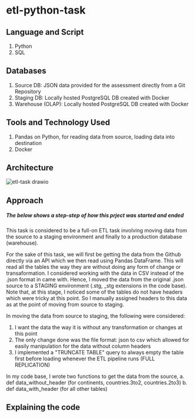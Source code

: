 # etl-python-task

## Language and Script
1. Python
2. SQL

## Databases 
1. Source DB: JSON data provided for the assessment directly from a Git Repository
2. Staging DB: Locally hosted PostgreSQL DB created with Docker
3. Warehouse (OLAP): Locally hosted PostgreSQL DB created with Docker

## Tools and Technology Used
1. Pandas on Python, for reading data from source, loading data into destination
2. Docker

## Architecture
![etl-task drawio](https://user-images.githubusercontent.com/62335314/184490004-001f4248-4fb1-4622-9da2-f30b34a673af.png)


## Approach
##### The below shows a step-step of how this prject was started and ended
This task is considered to be a full-on ETL task involving moving data from the source to a staging environment and finally to a production database (warehouse). 

For the sake of this task, we will first be getting the data from the Github directly via an API which we then read using Pandas DataFrame. This will read all the tables the way they are without doing any form of change or transaformation.
I considered working with the data in CSV instead of the .json format in came with. Hence, I moved the data from the original .json source to a STAGING environment (.stg, _stg extensions in the code base).
Note that, at this stage, I noticed some of the tables do not have headers which were tricky at this point. So I manually assigned headers to this data as at the point of moving from source to staging.

In moving the data from source to staging, the following were considered:
 1. I want the data the way it is without any transformation or changes at this point 
 2. The only change done was the file format: json to csv which allowed for easily manipulation for the data without column headers
 3. I implemented a "TRUNCATE TABLE" query to always empty the table first before loading whenever the ETL pipeline runs (FULL REPLICATION)

In my code base, I wrote two functions to get the data from the source, 
  a. def data_without_header (for continents, countries.3to2, countries.2to3)
  b. def data_with_header (for all other tables)
  
## Explaining the code
